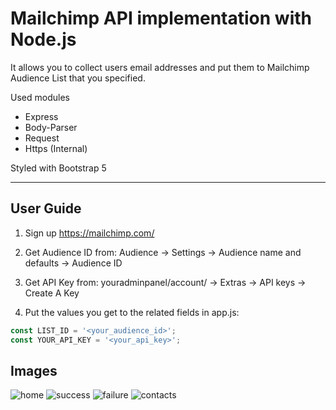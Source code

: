# Mailchimp API implementation with Node.js

It allows you to collect users email addresses and put them to Mailchimp Audience List that you specified. 

Used modules
* Express
* Body-Parser
* Request
* Https (Internal)

Styled with Bootstrap 5

---

## User Guide

1. Sign up https://mailchimp.com/

2. Get Audience ID from: Audience -> Settings -> Audience name and defaults -> Audience ID

3. Get API Key from: youradminpanel/account/ -> Extras -> API keys -> Create A Key

4. Put the values you get to the related fields in app.js:
```javascript
const LIST_ID = '<your_audience_id>'; 
const YOUR_API_KEY = '<your_api_key>';
```

## Images

![home](https://user-images.githubusercontent.com/101992799/176957560-607561c8-cca2-4579-98b8-d9f887502b09.png)
![success](https://user-images.githubusercontent.com/101992799/176957568-698f5504-a110-4cf6-904e-2d472d3ed762.png)
![failure](https://user-images.githubusercontent.com/101992799/176964443-215d9324-ebc9-4b7e-bac0-27f80a89851b.png)
![contacts](https://user-images.githubusercontent.com/101992799/176957584-b42ce7e4-864f-424b-ac26-330881022fd6.png)
